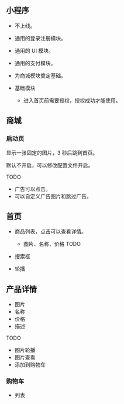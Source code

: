 ## 小程序

* 不上线。
* 通用的登录注册模块。
* 通用的 UI 模块。
* 通用的支付模块。
* 为商城模块奠定基础。

* 基础模块
    * 进入首页前需要授权，授权成功才能使用。



## 商城

### 启动页

显示一张固定的图片，3 秒后跳到首页。

默认不开启，可以修改配置文件开启。

TODO

* 广告可以点击。
* 可以自定义广告图片和跳过广告。

## 首页

* 商品列表，点击可以查看详情。
    * 图片、名称、价格
TODO

* 搜索框
* 轮播

## 产品详情

* 图片
* 名称
* 价格
* 描述

TODO

* 图片轮播
* 图片查看
* 添加到购物车

### 购物车

* 列表

